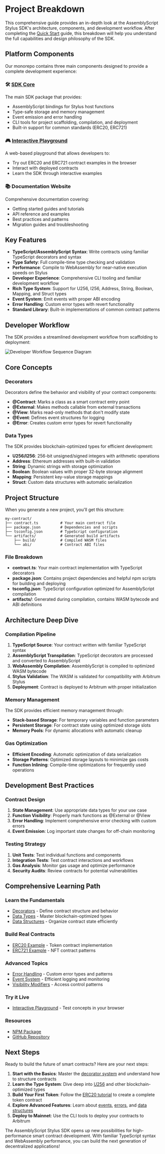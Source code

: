 # Project Breakdown

This comprehensive guide provides an in-depth look at the AssemblyScript Stylus SDK's architecture, components, and development workflow. After completing the [Quick Start](quick-start) guide, this breakdown will help you understand the full capabilities and design philosophy of the SDK.

## Platform Components

Our monorepo contains three main components designed to provide a complete development experience:

### 🛠️ [SDK Core](https://www.npmjs.com/package/@wakeuplabs/as-stylus)
The main SDK package that provides:
- AssemblyScript bindings for Stylus host functions
- Type-safe storage and memory management
- Event emission and error handling
- CLI tools for project scaffolding, compilation, and deployment
- Built-in support for common standards (ERC20, ERC721)

### 🎮 [Interactive Playground](https://as-stylus-playground.wakeuplabs.link/)
A web-based playground that allows developers to:
- Try out ERC20 and ERC721 contract examples in the browser
- Interact with deployed contracts
- Learn the SDK through interactive examples

### 📚 Documentation Website
Comprehensive documentation covering:
- Getting started guides and tutorials
- API reference and examples
- Best practices and patterns
- Migration guides and troubleshooting

## Key Features

- **TypeScript/AssemblyScript Syntax**: Write contracts using familiar TypeScript decorators and syntax
- **Type Safety**: Full compile-time type checking and validation
- **Performance**: Compile to WebAssembly for near-native execution speeds on Stylus
- **Developer Experience**: Comprehensive CLI tooling and familiar development workflow
- **Rich Type System**: Support for U256, I256, Address, String, Boolean, Mapping, and Struct types
- **Event System**: Emit events with proper ABI encoding
- **Error Handling**: Custom error types with revert functionality
- **Standard Library**: Built-in implementations of common contract patterns

## Developer Workflow

The SDK provides a streamlined development workflow from scaffolding to deployment:

![Developer Workflow Sequence Diagram](../../static/img/sequence-diagram.png)

## Core Concepts

### Decorators

Decorators define the behavior and visibility of your contract components:

- **@Contract**: Marks a class as a smart contract entry point
- **@External**: Makes methods callable from external transactions
- **@View**: Marks read-only methods that don't modify state
- **@Event**: Defines event structures for logging
- **@Error**: Creates custom error types for revert functionality

### Data Types

The SDK provides blockchain-optimized types for efficient development:

- **U256/I256**: 256-bit unsigned/signed integers with arithmetic operations
- **Address**: Ethereum addresses with built-in validation
- **String**: Dynamic strings with storage optimization
- **Boolean**: Boolean values with proper 32-byte storage alignment
- **Mapping**: Persistent key-value storage mappings
- **Struct**: Custom data structures with automatic serialization

## Project Structure

When you generate a new project, you'll get this structure:

```
my-contract/
├── contract.ts          # Your main contract file
├── package.json         # Dependencies and scripts
├── tsconfig.json        # TypeScript configuration
└── artifacts/           # Generated build artifacts
    ├── build/           # Compiled WASM files
    └── abi/             # Contract ABI files
```

### File Breakdown

- **contract.ts**: Your main contract implementation with TypeScript decorators
- **package.json**: Contains project dependencies and helpful npm scripts for building and deploying
- **tsconfig.json**: TypeScript configuration optimized for AssemblyScript compilation
- **artifacts/**: Generated during compilation, contains WASM bytecode and ABI definitions

## Architecture Deep Dive

### Compilation Pipeline

1. **TypeScript Source**: Your contract written with familiar TypeScript syntax
2. **AssemblyScript Transpilation**: TypeScript decorators are processed and converted to AssemblyScript
3. **WebAssembly Compilation**: AssemblyScript is compiled to optimized WASM bytecode
4. **Stylus Validation**: The WASM is validated for compatibility with Arbitrum Stylus
5. **Deployment**: Contract is deployed to Arbitrum with proper initialization

### Memory Management

The SDK provides efficient memory management through:
- **Stack-based Storage**: For temporary variables and function parameters
- **Persistent Storage**: For contract state using optimized storage slots
- **Memory Pools**: For dynamic allocations with automatic cleanup

### Gas Optimization

- **Efficient Encoding**: Automatic optimization of data serialization
- **Storage Patterns**: Optimized storage layouts to minimize gas costs
- **Function Inlining**: Compile-time optimizations for frequently used operations

## Development Best Practices

### Contract Design

1. **State Management**: Use appropriate data types for your use case
2. **Function Visibility**: Properly mark functions as @External or @View
3. **Error Handling**: Implement comprehensive error checking with custom errors
4. **Event Emission**: Log important state changes for off-chain monitoring

### Testing Strategy

1. **Unit Tests**: Test individual functions and components
2. **Integration Tests**: Test contract interactions and workflows
3. **Gas Analysis**: Monitor gas usage and optimize performance
4. **Security Audits**: Review contracts for potential vulnerabilities

## Comprehensive Learning Path

### Learn the Fundamentals
- [Decorators](../decorators/contract) - Define contract structure and behavior
- [Data Types](../types/u256) - Master blockchain-optimized types
- [Data Structures](../structures/mapping) - Organize contract state efficiently

### Build Real Contracts
- [ERC20 Example](../examples/erc20) - Token contract implementation
- [ERC721 Example](../examples/erc721) - NFT contract patterns

### Advanced Topics
- [Error Handling](../decorators/error) - Custom error types and patterns
- [Event System](../decorators/event) - Efficient logging and monitoring
- [Visibility Modifiers](../decorators/visibility) - Access control patterns

### Try it Live
- [Interactive Playground](https://as-stylus-playground.wakeuplabs.link/) - Test concepts in your browser

### Resources
- [NPM Package](https://www.npmjs.com/package/@wakeuplabs/as-stylus)
- [GitHub Repository](https://github.com/your-org/assembly-script-stylus-sdk)

## Next Steps

Ready to build the future of smart contracts? Here are your next steps:

1. **Start with the Basics**: Master the [decorator system](../decorators/contract) and understand how to structure contracts
2. **Learn the Type System**: Dive deep into [U256](../types/u256) and other blockchain-optimized types
3. **Build Your First Token**: Follow the [ERC20 tutorial](../examples/erc20) to create a complete token contract
4. **Explore Advanced Features**: Learn about [events](../decorators/event), [errors](../decorators/error), and [data structures](../structures/mapping)
5. **Deploy to Mainnet**: Use the CLI tools to deploy your contracts to Arbitrum

The AssemblyScript Stylus SDK opens up new possibilities for high-performance smart contract development. With familiar TypeScript syntax and WebAssembly performance, you can build the next generation of decentralized applications! 